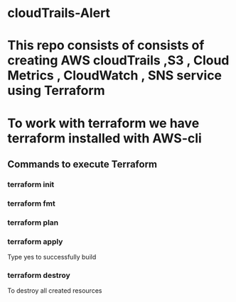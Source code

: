 # cloudTrails-Alert



# This repo consists of consists of creating AWS cloudTrails ,S3 , Cloud Metrics , CloudWatch , SNS service using Terraform

# To work with terraform we have terraform installed with AWS-cli


## Commands to execute Terraform
### terraform init
### terraform fmt
### terraform plan
### terraform apply 

Type yes to successfully build 

### terraform destroy 
To destroy all created resources
